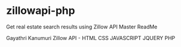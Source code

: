 # zillowapi-php
Get real estate search results using Zillow API
Master ReadMe

Gayathri Kanumuri
Zillow API -  HTML CSS JAVASCRIPT JQUERY PHP
